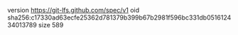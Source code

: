 version https://git-lfs.github.com/spec/v1
oid sha256:c17330ad63ecfe25362d781379b399b67b2981f596bc331db051612434013789
size 589

